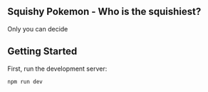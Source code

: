 ## Squishy Pokemon - Who is the squishiest?

Only you can decide

## Getting Started

First, run the development server:

```bash
npm run dev
```
